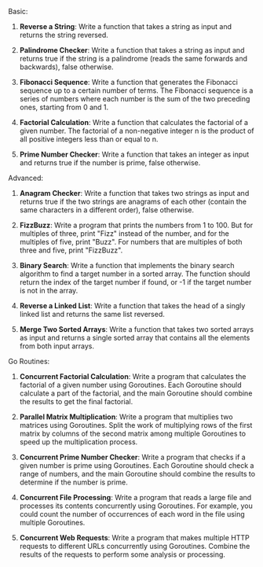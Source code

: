 Basic:

1. **Reverse a String**: Write a function that takes a string as input and returns the string reversed.

2. **Palindrome Checker**: Write a function that takes a string as input and returns true if the string is a palindrome (reads the same forwards and backwards), false otherwise.

3. **Fibonacci Sequence**: Write a function that generates the Fibonacci sequence up to a certain number of terms. The Fibonacci sequence is a series of numbers where each number is the sum of the two preceding ones, starting from 0 and 1.

4. **Factorial Calculation**: Write a function that calculates the factorial of a given number. The factorial of a non-negative integer n is the product of all positive integers less than or equal to n.

5. **Prime Number Checker**: Write a function that takes an integer as input and returns true if the number is prime, false otherwise.

Advanced:

1. **Anagram Checker**: Write a function that takes two strings as input and returns true if the two strings are anagrams of each other (contain the same characters in a different order), false otherwise.

2. **FizzBuzz**: Write a program that prints the numbers from 1 to 100. But for multiples of three, print "Fizz" instead of the number, and for the multiples of five, print "Buzz". For numbers that are multiples of both three and five, print "FizzBuzz".

3. **Binary Search**: Write a function that implements the binary search algorithm to find a target number in a sorted array. The function should return the index of the target number if found, or -1 if the target number is not in the array.

4. **Reverse a Linked List**: Write a function that takes the head of a singly linked list and returns the same list reversed.

5. **Merge Two Sorted Arrays**: Write a function that takes two sorted arrays as input and returns a single sorted array that contains all the elements from both input arrays.

Go Routines:

1. **Concurrent Factorial Calculation**: Write a program that calculates the factorial of a given number using Goroutines. Each Goroutine should calculate a part of the factorial, and the main Goroutine should combine the results to get the final factorial.

2. **Parallel Matrix Multiplication**: Write a program that multiplies two matrices using Goroutines. Split the work of multiplying rows of the first matrix by columns of the second matrix among multiple Goroutines to speed up the multiplication process.

3. **Concurrent Prime Number Checker**: Write a program that checks if a given number is prime using Goroutines. Each Goroutine should check a range of numbers, and the main Goroutine should combine the results to determine if the number is prime.

4. **Concurrent File Processing**: Write a program that reads a large file and processes its contents concurrently using Goroutines. For example, you could count the number of occurrences of each word in the file using multiple Goroutines.

5. **Concurrent Web Requests**: Write a program that makes multiple HTTP requests to different URLs concurrently using Goroutines. Combine the results of the requests to perform some analysis or processing.
